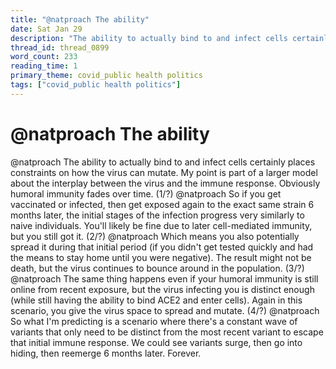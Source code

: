 ```yaml
---
title: "@natproach The ability"
date: Sat Jan 29
description: "The ability to actually bind to and infect cells certainly places constraints on how the virus can mutate."
thread_id: thread_0899
word_count: 233
reading_time: 1
primary_theme: covid_public health politics
tags: ["covid_public health politics"]
---
```


# @natproach The ability

@natproach The ability to actually bind to and infect cells certainly places constraints on how the virus can mutate. My point is part of a larger model about the interplay between the virus and the immune response. Obviously humoral immunity fades over time. (1/?) @natproach So if you get vaccinated or infected, then get exposed again to the exact same strain 6 months later, the initial stages of the infection progress very similarly to naive individuals. You'll likely be fine due to later cell-mediated immunity, but you still got it. (2/?) @natproach Which means you also potentially spread it during that initial period (if you didn't get tested quickly and had the means to stay home until you were negative). The result might not be death, but the virus continues to bounce around in the population. (3/?) @natproach The same thing happens even if your humoral immunity is still online from recent exposure, but the virus infecting you is distinct enough (while still having the ability to bind ACE2 and enter cells). Again in this scenario, you give the virus space to spread and mutate. (4/?) @natproach So what I'm predicting is a scenario where there's a constant wave of variants that only need to be distinct from the most recent variant to escape that initial immune response. We could see variants surge, then go into hiding, then reemerge 6 months later. Forever.